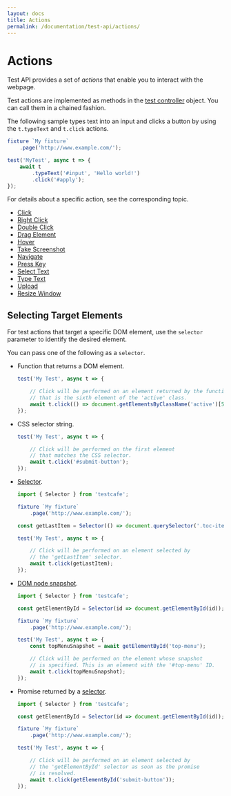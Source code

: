 ```yaml
---
layout: docs
title: Actions
permalink: /documentation/test-api/actions/
---
```

# Actions

Test API provides a set of *actions* that enable you to interact with the webpage.

Test actions are implemented as methods in the [test controller](../test-code-structure.md#test-controller) object. You can call them in a chained fashion.

The following sample types text into an input and clicks a button by using the `t.typeText` and `t.click` actions.

```js
fixture `My fixture`
    .page('http://www.example.com/');

test('MyTest', async t => {
    await t
        .typeText('#input', 'Hello world!')
        .click('#apply');
});
```

For details about a specific action, see the corresponding topic.

* [Click](click.md)
* [Right Click](right-click.md)
* [Double Click](double-click.md)
* [Drag Element](drag-element.md)
* [Hover](hover.md)
* [Take Screenshot](take-screenshot.md)
* [Navigate](navigate.md)
* [Press Key](press-key.md)
* [Select Text](select-text.md)
* [Type Text](type-text.md)
* [Upload](upload.md)
* [Resize Window](resize-window.md)

## Selecting Target Elements

For test actions that target a specific DOM element, use the `selector` parameter to identify the desired element.

You can pass one of the following as a `selector`.

* Function that returns a DOM element.

    ```js
    test('My Test', async t => {

        // Click will be performed on an element returned by the function,
        // that is the sixth element of the 'active' class.
        await t.click(() => document.getElementsByClassName('active')[5]));
    });
    ```

* CSS selector string.

    ```js
    test('My Test', async t => {

        // Click will be performed on the first element
        // that matches the CSS selector.
        await t.click('#submit-button');
    });
    ```

* [Selector](../selecting-page-elements/selectors.md).

    ```js
    import { Selector } from 'testcafe';

    fixture `My fixture`
        .page('http://www.example.com/');

    const getLastItem = Selector(() => document.querySelector('.toc-item:last-child'));

    test('My Test', async t => {

        // Click will be performed on an element selected by
        // the 'getLastItem' selector.
        await t.click(getLastItem);
    });
    ```

* [DOM node snapshot](../selecting-page-elements/selectors.md#return-values-dom-node-snapshots).

    ```js
    import { Selector } from 'testcafe';

    const getElementById = Selector(id => document.getElementById(id));

    fixture `My fixture`
        .page('http://www.example.com/');

    test('My Test', async t => {
        const topMenuSnapshot = await getElementById('top-menu');

        // Click will be performed on the element whose snapshot
        // is specified. This is an element with the '#top-menu' ID.
        await t.click(topMenuSnapshot);
    });
    ```

* Promise returned by a [selector](../selecting-page-elements/selectors.md).

    ```js
    import { Selector } from 'testcafe';

    const getElementById = Selector(id => document.getElementById(id));

    fixture `My fixture`
        .page('http://www.example.com/');

    test('My Test', async t => {

        // Click will be performed on an element selected by
        // the 'getElementById' selector as soon as the promise
        // is resolved.
        await t.click(getElementById('submit-button'));
    });
    ```

